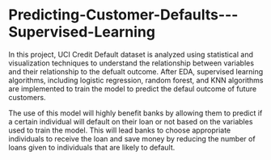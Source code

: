 # Predicting-Customer-Defaults---Supervised-Learning
In this project, UCI Credit Default dataset is analyzed using statistical and visualization techniques to understand the relationship between variables and their relationship to the defualt outcome. After EDA, supervised learning algorithms, including logistic regression, random forest, and KNN algorithms are implemented to train the model to predict the defaul outcome of future customers. 

The use of this model will highly benefit banks by allowing them to predict if a certain individual will default on their loan or not based on the variables used to train the model. This will lead banks to choose appropriate individuals to receive the loan and save money by reducing the number of loans given to individuals that are likely to default. 
